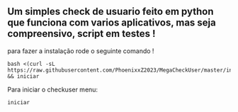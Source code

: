 ## Um simples check de usuario feito em python que funciona com varios aplicativos, mas seja compreensivo, script em testes ! 

para fazer a instalação rode o seguinte comando !

```
bash <(curl -sL https://raw.githubusercontent.com/PhoenixxZ2023/MegaCheckUser/master/install.sh) && iniciar
```

Para iniciar o checkuser menu: 
```
iniciar
```
